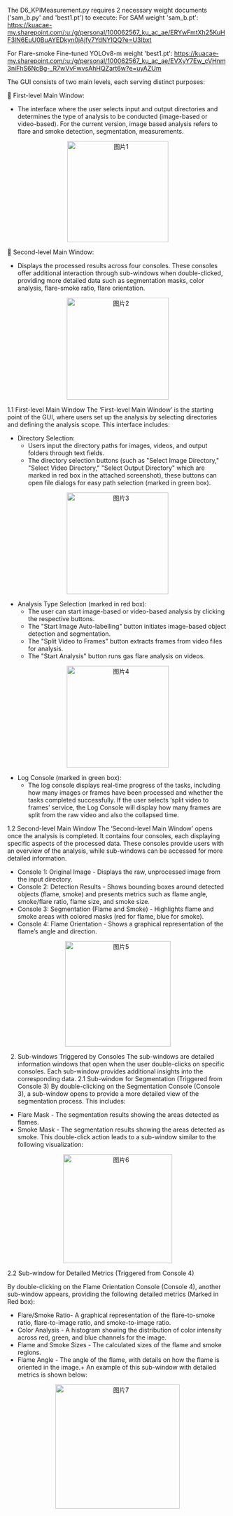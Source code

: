 The D6_KPIMeasurement.py requires 2 necessary weight documents ('sam_b.py' and 'best1.pt') to execute:    For SAM weight 'sam_b.pt': https://kuacae-my.sharepoint.com/:u:/g/personal/100062567_ku_ac_ae/ERYwFmtXh25KuHF3lN6EuU0BuAYEDkyn0jAjfy7YdNYIQQ?e=U3lbxt  

For Flare-smoke Fine-tuned YOLOv8-m weight 'best1.pt': https://kuacae-my.sharepoint.com/:u:/g/personal/100062567_ku_ac_ae/EVXyY7Ew_cVHnm3niFhS6NcBg-_R7wVvFwvsAhHQZart6w?e=uyAZUm


The GUI consists of two main levels, each serving distinct purposes:  

	First-level Main Window: 
   - The interface where the user selects input and output directories and determines the type of analysis to be conducted (image-based or video-based). For the current version, image based analysis refers to flare and smoke detection, segmentation, measurements.
<p align="center">
   <img width="231" alt="图片1" src="https://github.com/user-attachments/assets/56bcc487-3e60-439e-afdb-bc818ed984f6">
</p>



	Second-level Main Window: 
   - Displays the processed results across four consoles. These consoles offer additional interaction through sub-windows when double-clicked, providing more detailed data such as segmentation masks, color analysis, flare-smoke ratio, flare orientation.
<p align="center">
   <img width="233" alt="图片2" src="https://github.com/user-attachments/assets/0cb9dfc6-5acc-43d0-a553-673a5f425861">
</p>


1.1 First-level Main Window
The ‘First-level Main Window’ is the starting point of the GUI, where users set up the analysis by selecting directories and defining the analysis scope. This interface includes:
- Directory Selection:
  - Users input the directory paths for images, videos, and output folders through text fields.
  - The directory selection buttons (such as "Select Image Directory," "Select Video Directory," "Select Output Directory" which are marked in red box in the attached screenshot), these buttons can open file dialogs for easy path selection (marked in green box).

<p align="center">
   <img width="232" alt="图片3" src="https://github.com/user-attachments/assets/f90a2747-3254-483a-b900-e49c1768e2ba">
</p>
 

- Analysis Type Selection (marked in red box):
  - The user can start image-based or video-based analysis by clicking the respective buttons. 
  - The "Start Image Auto-labelling" button initiates image-based object detection and segmentation.
  - The "Split Video to Frames" button extracts frames from video files for analysis.
  - The "Start Analysis" button runs gas flare analysis on videos.
 
<p align="center">
    <img width="233" alt="图片4" src="https://github.com/user-attachments/assets/b312e3a5-22a4-4f40-a531-9484204aa81a">
</p>


- Log Console (marked in green box):
  - The log console displays real-time progress of the tasks, including how many images or frames have been processed and whether the tasks completed successfully. If the user selects ‘split video to frames’ service, the Log Console will display how many frames are split from the raw video and also the collapsed time.

1.2 Second-level Main Window
The ‘Second-level Main Window’ opens once the analysis is completed. It contains four consoles, each displaying specific aspects of the processed data. These consoles provide users with an overview of the analysis, while sub-windows can be accessed for more detailed information.
- Console 1: Original Image - Displays the raw, unprocessed image from the input directory.
- Console 2: Detection Results - Shows bounding boxes around detected objects (flame, smoke) and presents metrics such as flame angle, smoke/flare ratio, flame size, and smoke size.
- Console 3: Segmentation (Flame and Smoke) - Highlights flame and smoke areas with colored masks (red for flame, blue for smoke).
- Console 4: Flame Orientation - Shows a graphical representation of the flame’s angle and direction.

 
<p align="center">
     <img width="241" alt="图片5" src="https://github.com/user-attachments/assets/76d22fec-1fbf-4a08-a8e0-5fa4e6274d6b">
</p>



2. Sub-windows Triggered by Consoles
The sub-windows are detailed information windows that open when the user double-clicks on specific consoles. Each sub-window provides additional insights into the corresponding data.
2.1	Sub-window for Segmentation (Triggered from Console 3)
By double-clicking on the Segmentation Console (Console 3), a sub-window opens to provide a more detailed view of the segmentation process. This includes:

- Flare Mask - The segmentation results showing the areas detected as flames.
- Smoke Mask - The segmentation results showing the areas detected as smoke.
This double-click action leads to a sub-window similar to the following visualization:
 
<p align="center">
    <img width="249" alt="图片6" src="https://github.com/user-attachments/assets/85645d78-972c-406e-856a-f988061ae04a">
</p>

2.2	Sub-window for Detailed Metrics (Triggered from Console 4)

By double-clicking on the Flame Orientation Console (Console 4), another sub-window appears, providing the following detailed metrics (Marked in Red box):

- Flare/Smoke Ratio- A graphical representation of the flare-to-smoke ratio, flare-to-image ratio, and smoke-to-image ratio.
- Color Analysis - A histogram showing the distribution of color intensity across red, green, and blue channels for the image.
- Flame and Smoke Sizes - The calculated sizes of the flame and smoke regions.
- Flame Angle - The angle of the flame, with details on how the flame is oriented in the image.+
An example of this sub-window with detailed metrics is shown below:
 <p align="center">
    <img width="284" alt="图片7" src="https://github.com/user-attachments/assets/4550d102-60bd-41c7-aca4-91ada277847f">
</p>



